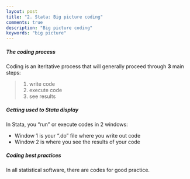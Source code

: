 ```yaml
---
layout: post
title: "2. Stata: Big picture coding"
comments: true
description: "Big picture coding"
keywords: "big picture"
---
```


##### The coding process
Coding is an iteritative process that will generally proceed through **3** main steps:
>1. write code
>2. execute code
>3. see results
##### Getting used to Stata display
In Stata, you “run” or execute codes in 2 windows: 
*	Window 1 is your “.do” file where you write out code
*	Window 2 is where you see the results of your code  

##### Coding best practices
In all statistical software, there are codes for good practice.



